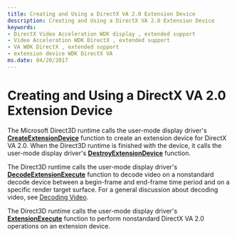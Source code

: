```yaml
---
title: Creating and Using a DirectX VA 2.0 Extension Device
description: Creating and Using a DirectX VA 2.0 Extension Device
keywords:
- DirectX Video Acceleration WDK display , extended support
- Video Acceleration WDK DirectX , extended support
- VA WDK DirectX , extended support
- extension device WDK DirectX VA
ms.date: 04/20/2017
---
```


# Creating and Using a DirectX VA 2.0 Extension Device


The Microsoft Direct3D runtime calls the user-mode display driver's [**CreateExtensionDevice**](/windows-hardware/drivers/ddi/d3dumddi/nc-d3dumddi-pfnd3dddi_createextensiondevice) function to create an extension device for DirectX VA 2.0. When the Direct3D runtime is finished with the device, it calls the user-mode display driver's [**DestroyExtensionDevice**](/windows-hardware/drivers/ddi/d3dumddi/nc-d3dumddi-pfnd3dddi_destroyextensiondevice) function.

The Direct3D runtime calls the user-mode display driver's [**DecodeExtensionExecute**](/windows-hardware/drivers/ddi/d3dumddi/nc-d3dumddi-pfnd3dddi_decodeextensionexecute) function to decode video on a nonstandard decode device between a begin-frame and end-frame time period and on a specific render target surface. For a general discussion about decoding video, see [Decoding Video](decoding-video.md).

The Direct3D runtime calls the user-mode display driver's [**ExtensionExecute**](/windows-hardware/drivers/ddi/d3dumddi/nc-d3dumddi-pfnd3dddi_extensionexecute) function to perform nonstandard DirectX VA 2.0 operations on an extension device.

 

